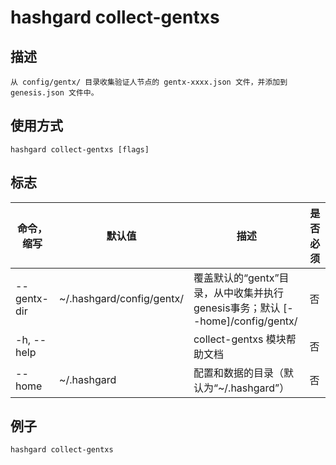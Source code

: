 # hashgard collect-gentxs

## 描述

```
从 config/gentx/ 目录收集验证人节点的 gentx-xxxx.json 文件，并添加到 genesis.json 文件中。
```

## 使用方式

```
hashgard collect-gentxs [flags]
```

## 标志

| 命令，缩写  | 默认值                    | 描述                                                         | 是否必须 |
| ----------- | ------------------------- | ------------------------------------------------------------ | -------- |
| --gentx-dir | ~/.hashgard/config/gentx/ | 覆盖默认的“gentx”目录，从中收集并执行genesis事务；默认 [--home]/config/gentx/ | 否       |
| -h, --help  |                           | collect-gentxs 模块帮助文档                                  | 否       |
| --home      | ~/.hashgard               | 配置和数据的目录（默认为“~/.hashgard”）                      | 否       |

## 例子

`hashgard collect-gentxs`

